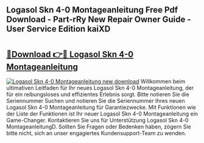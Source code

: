 ## Logasol Skn 4-0 Montageanleitung Free Pdf Download - Part-rRy New Repair Owner Guide - User Service Edition kaiXD

# <h2><a href="http://df76mo.blite.top/?on=Logasol+Skn+4-0+Montageanleitung">🔗Download 👉🔴 Logasol Skn 4-0 Montageanleitung</a></h2>

[![Logasol Skn 4-0 Montageanleitung new download](https://i.imgur.com/lujVjoI.png)](http://df76mo.blite.top/?on=Logasol+Skn+4-0+Montageanleitung)
Willkommen beim ultimativen Leitfaden für Ihr neues Logasol Skn 4-0 Montageanleitung, der für ein reibungsloses und effizientes Erlebnis sorgt. Bitte notieren Sie die Seriennummer Suchen und notieren Sie die Seriennummer Ihres neuen Logasol Skn 4-0 Montageanleitung für Garantiezwecke. Mit Funktionen wie der Liste der Funktionen ist Ihr neuer Logasol Skn 4-0 Montageanleitung ein Game-Changer. Kontaktieren Sie uns für Unterstützung Logasol Skn 4-0 MontageanleitungD. Sollten Sie Fragen oder Bedenken haben, zögern Sie bitte nicht, sich an unser engagiertes Kundensupport-Team zu wenden.
